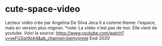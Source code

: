 # cute-space-video

Lecteur vidéo crée par Angelina De Silva Jeca
Il a comme theme: l'espace, mais en version plus mignon.
*note: La vidéo n'est pas de moi. Elle vient de youtube. 
Voici la source: https://www.youtube.com/watch?v=veFU2gr9zA4&ab_channel=bemyjinnie
End-2020